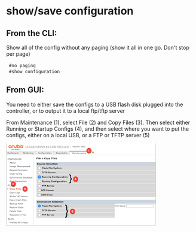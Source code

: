 # show/save configuration


## From the CLI: 
Show all of the config without any paging (show it all in one go.  Don't stop per page)
```Shell
 #no paging
 #show configuration
```

## From GUI: 
You need to either save the configs to a USB flash disk plugged into the controller, or to output it to a local ftp/tftp server

From Maintenance (1), select File (2) and Copy Files (3).  Then select either Running or Startup Configs (4), and then select where you want to put the configs, either on a local USB, or a FTP or TFTP server (5)

<img src="img/2018-10-12_16-51-29.png">